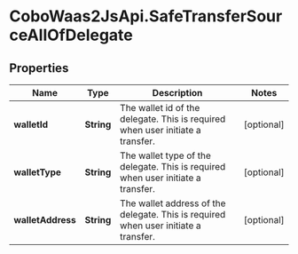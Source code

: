 # CoboWaas2JsApi.SafeTransferSourceAllOfDelegate

## Properties

Name | Type | Description | Notes
------------ | ------------- | ------------- | -------------
**walletId** | **String** | The wallet id of the delegate. This is required when user initiate a transfer. | [optional] 
**walletType** | **String** | The wallet type of the delegate. This is required when user initiate a transfer. | [optional] 
**walletAddress** | **String** | The wallet address of the delegate. This is required when user initiate a transfer. | [optional] 


